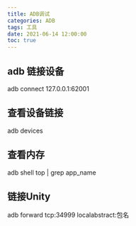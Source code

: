 ```yaml
---
title: ADB调试
categories: ADB
tags: 工具
date: 2021-06-14 12:00:00
toc: true
---
```


## adb 链接设备
adb connect 127.0.0.1:62001
## 查看设备链接
adb devices

## 查看内存
adb shell top | grep app_name

## 链接Unity

adb forward tcp:34999 localabstract:包名
